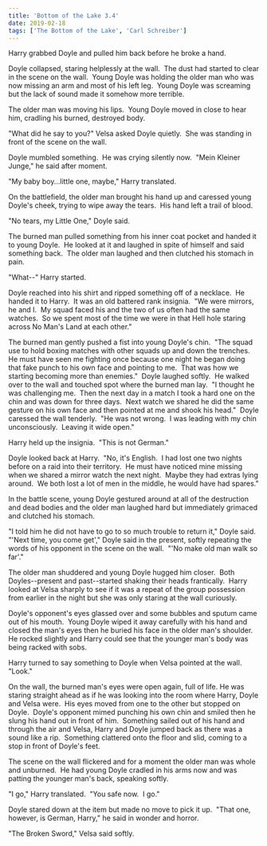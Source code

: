 ```yaml
---
title: 'Bottom of the Lake 3.4'
date: 2019-02-18
tags: ['The Bottom of the Lake', 'Carl Schreiber']
---
```


Harry grabbed Doyle and pulled him back before he broke a hand.

Doyle collapsed, staring helplessly at the wall.  The dust had started to clear in the scene on the wall.  Young Doyle was holding the older man who was now missing an arm and most of his left leg.  Young Doyle was screaming but the lack of sound made it somehow more terrible.

The older man was moving his lips.  Young Doyle moved in close to hear him, cradling his burned, destroyed body.

"What did he say to you?" Velsa asked Doyle quietly.  She was standing in front of the scene on the wall.

Doyle mumbled something.  He was crying silently now.  "Mein Kleiner Junge," he said after moment.

"My baby boy...little one, maybe," Harry translated.

On the battlefield, the older man brought his hand up and caressed young Doyle's cheek, trying to wipe away the tears.  His hand left a trail of blood.

"No tears, my Little One," Doyle said.

The burned man pulled something from his inner coat pocket and handed it to young Doyle.  He looked at it and laughed in spite of himself and said something back.  The older man laughed and then clutched his stomach in pain.

"What--" Harry started.

Doyle reached into his shirt and ripped something off of a necklace.  He handed it to Harry.  It was an old battered rank insignia.  "We were mirrors, he and I.  My squad faced his and the two of us often had the same watches.  So we spent most of the time we were in that Hell hole staring across No Man's Land at each other."

The burned man gently pushed a fist into young Doyle's chin.  "The squad use to hold boxing matches with other squads up and down the trenches.  He must have seen me fighting once because one night he began doing that fake punch to his own face and pointing to me.  That was how we starting becoming more than enemies."  Doyle laughed softly.  He walked over to the wall and touched spot where the burned man lay.  "I thought he was challenging me.  Then the next day in a match I took a hard one on the chin and was down for three days.  Next watch we shared he did the same gesture on his own face and then pointed at me and shook his head."  Doyle caressed the wall tenderly.  "He was not wrong.  I was leading with my chin unconsciously.  Leaving it wide open."

Harry held up the insignia.  "This is not German."

Doyle looked back at Harry.  "No, it's English.  I had lost one two nights before on a raid into their territory.  He must have noticed mine missing when we shared a mirror watch the next night.  Maybe they had extras lying around.  We both lost a lot of men in the middle, he would have had spares."

In the battle scene, young Doyle gestured around at all of the destruction and dead bodies and the older man laughed hard but immediately grimaced and clutched his stomach.

"I told him he did not have to go to so much trouble to return it," Doyle said.  "'Next time, you come get'," Doyle said in the present, softly repeating the words of his opponent in the scene on the wall.  "'No make old man walk so far'."

The older man shuddered and young Doyle hugged him closer.  Both Doyles--present and past--started shaking their heads frantically.  Harry looked at Velsa sharply to see if it was a repeat of the group possession from earlier in the night but she was only staring at the wall curiously.

Doyle's opponent's eyes glassed over and some bubbles and sputum came out of his mouth.  Young Doyle wiped it away carefully with his hand and closed the man's eyes then he buried his face in the older man's shoulder.  He rocked slightly and Harry could see that the younger man's body was being racked with sobs.

Harry turned to say something to Doyle when Velsa pointed at the wall.  "Look."

On the wall, the burned man's eyes were open again, full of life. He was staring straight ahead as if he was looking into the room where Harry, Doyle and Velsa were.  His eyes moved from one to the other but stopped on Doyle.  Doyle's opponent mimed punching his own chin and smiled then he slung his hand out in front of him.  Something sailed out of his hand and through the air and Velsa, Harry and Doyle jumped back as there was a sound like a rip.  Something clattered onto the floor and slid, coming to a stop in front of Doyle's feet.

The scene on the wall flickered and for a moment the older man was whole and unburned.  He had young Doyle cradled in his arms now and was patting the younger man's back, speaking softly.

"I go," Harry translated.  "You safe now.  I go."

Doyle stared down at the item but made no move to pick it up.  "That one, however, is German, Harry," he said in wonder and horror.

"The Broken Sword," Velsa said softly.
